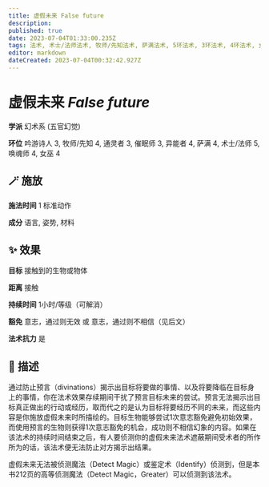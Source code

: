 ```yaml
---
title: 虚假未来 False future
description: 
published: true
date: 2023-07-04T01:33:00.235Z
tags: 法术, 术士/法师法术, 牧师/先知法术, 萨满法术, 5环法术, 3环法术, 4环法术, 女巫法术, 吟游诗人法术, 异能者法术, 催眠师法术, 通灵者法术, 唤魂师法术, 幻术系, 五官幻觉
editor: markdown
dateCreated: 2023-07-04T00:32:42.927Z
---
```


# **虚假未来** *False future*

**学派** 幻术系 (五官幻觉) 

**环位** 吟游诗人 3, 牧师/先知 4, 通灵者 3, 催眠师 3, 异能者 4, 萨满 4, 术士/法师 5, 唤魂师 4, 女巫 4

## 🪄 施放

**施法时间** 1 标准动作

**成分** 语言, 姿势, 材料

## ✨ 效果 

**目标** 接触到的生物或物体 

**距离** 接触  

**持续时间** 1小时/等级（可解消） 

**豁免** 意志，通过则无效 或 意志，通过则不相信（见后文）

**法术抗力** 是

## 📖 描述

通过防止预言（divinations）揭示出目标将要做的事情、以及将要降临在目标身上的事情，你在法术效果存续期间干扰了预言目标未来的尝试。预言无法揭示出目标真正做出的行动或经历，取而代之的是认为目标将要经历不同的未来，而这些内容是你施放虚假未来时所描绘的。目标生物能够尝试1次意志豁免避免初始效果，而使用预言的生物则获得1次意志豁免的机会，成功则不相信幻象的内容。如果在该法术的持续时间结束之后，有人要侦测你的虚假未来法术遮蔽期间受术者的所作所为的话，该法术便无法防止对方揭示出结果。

虚假未来无法被侦测魔法（Detect Magic）或鉴定术（Identify）侦测到，但是本书212页的高等侦测魔法（Detect Magic，Greater）可以侦测到该法术。
    